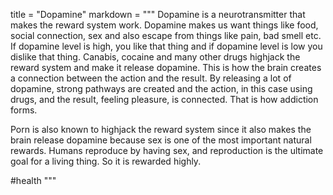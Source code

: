 title = "Dopamine"
markdown = """
Dopamine is a neurotransmitter that makes the reward system work. Dopamine makes us want things like food, social connection, sex and also escape from things like pain, bad smell etc. If dopamine level is high, you like that thing and if dopamine level is low you dislike that thing. Canabis, cocaine and many other drugs highjack the reward system and make it release dopamine. This is how the brain creates a connection between the action and the result. By releasing a lot of dopamine, strong pathways are created and the action, in this case using drugs, and the result, feeling pleasure, is connected. That is how addiction forms.

Porn is also known to highjack the reward system since it also makes the brain release dopamine because sex is one of the most important natural rewards. Humans reproduce by having sex, and reproduction is the ultimate goal for a living thing. So it is rewarded highly.

#health
"""